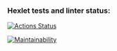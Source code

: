 ### Hexlet tests and linter status:
[![Actions Status](https://github.com/MikeDruzhin/frontend-project-11/actions/workflows/hexlet-check.yml/badge.svg)](https://github.com/MikeDruzhin/frontend-project-11/actions)

[![Maintainability](https://api.codeclimate.com/v1/badges/07898e3feaa1c70ecb19/maintainability)](https://codeclimate.com/github/MikeDruzhin/frontend-project-11/maintainability)